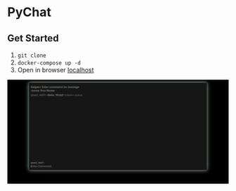 # PyChat

## Get Started

1. `git clone`
1. `docker-compose up -d`
1. Open in browser [localhost](http://localhost)

![AIOhttp chat](example.png)
